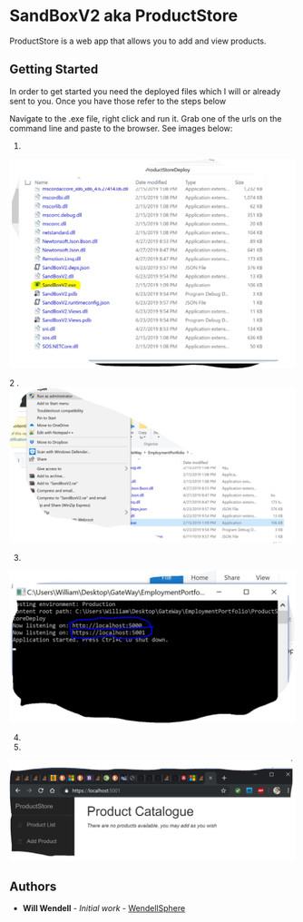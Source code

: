 # SandBoxV2 aka ProductStore

ProductStore is a web app that allows you to add and view products.

## Getting Started
In order to get started you need the deployed files which I will or already sent to you. Once you have those refer to the steps below

Navigate to the .exe file, right click and run it. Grab one of the urls on the command line and paste to the browser. See images below:

1. 
![alt text](https://github.com/WendellSphere/SandBoxV2/blob/master/SandBoxV2/InstructionsContent/ExePic.JPG)

2 .
![alt text](https://github.com/WendellSphere/SandBoxV2/blob/master/SandBoxV2/InstructionsContent/ExePic2.JPG)

3.
![alt text](https://github.com/WendellSphere/SandBoxV2/blob/master/SandBoxV2/InstructionsContent/ExePic3.JPG)

4. 
3.
![alt text](https://github.com/WendellSphere/SandBoxV2/blob/master/SandBoxV2/InstructionsContent/ExePic4.JPG)


## Authors

* **Will Wendell** - *Initial work* - [WendellSphere](https://github.com/WendellSphere)




